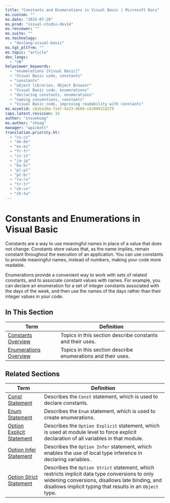```yaml
---
title: "Constants and Enumerations in Visual Basic | Microsoft Docs"
ms.custom: ""
ms.date: "2015-07-20"
ms.prod: "visual-studio-dev14"
ms.reviewer: ""
ms.suite: ""
ms.technology: 
  - "devlang-visual-basic"
ms.tgt_pltfrm: ""
ms.topic: "article"
dev_langs: 
  - "VB"
helpviewer_keywords: 
  - "enumerations [Visual Basic]"
  - "Visual Basic code, constants"
  - "constants"
  - "object libraries, Object Browser"
  - "Visual Basic code, enumerations"
  - "declaring constants, enumerations"
  - "naming conventions, constants"
  - "Visual Basic code, improving readability with constants"
ms.assetid: c8aba36e-fa47-4a33-8b68-cb2009218270
caps.latest.revision: 16
author: "stevehoag"
ms.author: "shoag"
manager: "wpickett"
translation.priority.ht: 
  - "cs-cz"
  - "de-de"
  - "es-es"
  - "fr-fr"
  - "it-it"
  - "ja-jp"
  - "ko-kr"
  - "pl-pl"
  - "pt-br"
  - "ru-ru"
  - "tr-tr"
  - "zh-cn"
  - "zh-tw"
---
```

# Constants and Enumerations in Visual Basic
Constants are a way to use meaningful names in place of a value that does not change. Constants store values that, as the name implies, remain constant throughout the execution of an application. You can use constants to provide meaningful names, instead of numbers, making your code more readable.  
  
 Enumerations provide a convenient way to work with sets of related constants, and to associate constant values with names. For example, you can declare an enumeration for a set of integer constants associated with the days of the week, and then use the names of the days rather than their integer values in your code.  
  
## In This Section  
  
|Term|Definition|  
|---|---|  
|[Constants Overview](../../../../visual-basic/programming-guide/language-features/constants-enums/constants-overview.md)|Topics in this section describe constants and their uses.|  
|[Enumerations Overview](../../../../visual-basic/programming-guide/language-features/constants-enums/enumerations-overview.md)|Topics in this section describe enumerations and their uses.|  
  
## Related Sections  
  
|Term|Definition|  
|---|---|  
|[Const Statement](../../../../visual-basic/language-reference/statements/const-statement.md)|Describes the `Const` statement, which is used to declare constants.|  
|[Enum Statement](../../../../visual-basic/language-reference/statements/enum-statement.md)|Describes the `Enum` statement, which is used to create enumerations.|  
|[Option Explicit Statement](../../../../visual-basic/language-reference/statements/option-explicit-statement.md)|Describes the `Option Explicit` statement, which is used at module level to force explicit declaration of all variables in that module.|  
|[Option Infer Statement](../../../../visual-basic/language-reference/statements/option-infer-statement.md)|Describes the `Option Infer` statement, which enables the use of local type inference in declaring variables.|  
|[Option Strict Statement](../../../../visual-basic/language-reference/statements/option-strict-statement.md)|Describes the `Option Strict` statement, which restricts implicit data type conversions to only widening conversions, disallows late binding, and disallows implicit typing that results in an `Object` type.|